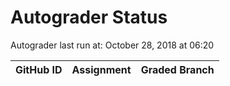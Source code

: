 # Autograder Status
Autograder last run at: October 28, 2018 at 06:20

| GitHub ID | Assignment | Graded Branch |
|-----------|------------|---------------|
